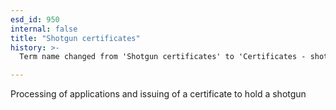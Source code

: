 ```yaml
---
esd_id: 950
internal: false
title: "Shotgun certificates"
history: >-
  Term name changed from 'Shotgun certificates' to 'Certificates - shotgun' in version 3.00. Name changed to 'Shotgun certificates' in version 4.00.

---
```


Processing of applications and issuing of a certificate to hold a shotgun

